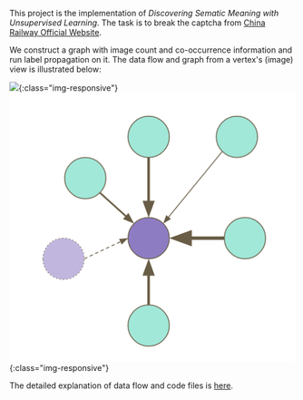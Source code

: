 This project is the implementation of _Discovering Sematic Meaning with Unsupervised Learning_. The task is to break the captcha from [China Railway Official Website](http://www.12306.cn). 

We construct a graph with image count and co-occurrence information and run label propagation on it. The data flow and graph from a vertex's (image) view is illustrated below:

![](instructions/DATA_FLOW.png){:class="img-responsive"}
![](instructions/graph.png){:class="img-responsive"}




The detailed explanation of data flow and code files is [here](https://github.com/normanyahq/Break12306Captcha/blob/master/instructions/instruction.md).




